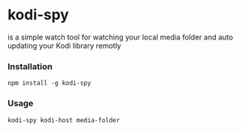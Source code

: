 # kodi-spy

is a simple watch tool for watching your local media folder and auto updating your Kodi library remotly

### Installation

```shell
npm install -g kodi-spy
```

### Usage
```shell
kodi-spy kodi-host media-folder
```
